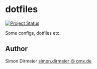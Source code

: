 # dotfiles

[![Project Status](https://www.repostatus.org/badges/latest/concept.svg)](https://www.repostatus.org/#concept)

Some configs, dotfiles etc.

## Author

Simon Dirmeier <a href="mailto:simon.dirmeier@gmx.de">simon.dirmeier @ gmx.de</a>

